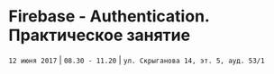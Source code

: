 # Firebase - Authentication. Практическое занятие
`12 июня 2017` | `08.30 - 11.20` | `ул. Скрыганова 14, эт. 5, ауд. 53/1`

